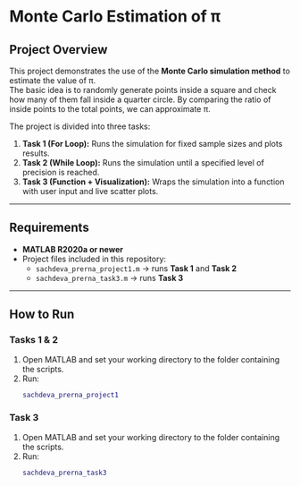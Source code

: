 # Monte Carlo Estimation of π  

## Project Overview  
This project demonstrates the use of the **Monte Carlo simulation method** to estimate the value of π.  
The basic idea is to randomly generate points inside a square and check how many of them fall inside a quarter circle. By comparing the ratio of inside points to the total points, we can approximate π.  

The project is divided into three tasks:  
1. **Task 1 (For Loop):** Runs the simulation for fixed sample sizes and plots results.  
2. **Task 2 (While Loop):** Runs the simulation until a specified level of precision is reached.  
3. **Task 3 (Function + Visualization):** Wraps the simulation into a function with user input and live scatter plots.  

---
## Requirements  
- **MATLAB R2020a or newer**  
- Project files included in this repository:  
  - `sachdeva_prerna_project1.m` → runs **Task 1** and **Task 2**  
  - `sachdeva_prerna_task3.m` → runs **Task 3**  

---
## How to Run  

### Tasks 1 & 2  
1. Open MATLAB and set your working directory to the folder containing the scripts.  
2. Run:  
   ```matlab
   sachdeva_prerna_project1
### Task 3  
1. Open MATLAB and set your working directory to the folder containing the scripts.  
2. Run:  
   ```matlab
   sachdeva_prerna_task3
   
